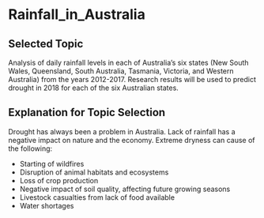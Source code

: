 # Rainfall_in_Australia

## Selected Topic 
Analysis of daily rainfall levels in each of Australia’s six states (New South Wales, Queensland, South Australia, Tasmania, Victoria, and Western Australia) from the years 2012-2017. Research results will be used to predict drought in 2018 for each of the six Australian states. 

## Explanation for Topic Selection 
Drought has always been a problem in Australia. Lack of rainfall has a negative impact on nature and the economy.  Extreme dryness can cause of the following:

-	Starting of wildfires 
-	Disruption of animal habitats and ecosystems
-	Loss of crop production
-	Negative impact of soil quality, affecting future growing seasons
-	Livestock casualties from lack of food available
-	Water shortages


